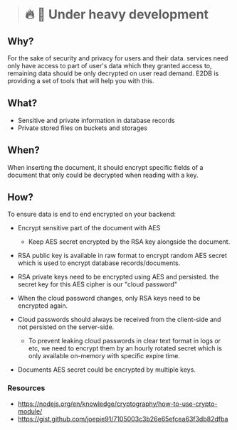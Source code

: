 > # :fire: :hammer: Under heavy development

## Why?

For the sake of security and privacy for users and their data. services need only have access to part of user's data which they granted access to, remaining data should be only decrypted on user read demand. E2DB is providing a set of tools that
will help you with this.

## What?

- Sensitive and private information in database records
- Private stored files on buckets and storages

## When?

When inserting the document, it should encrypt specific fields of a document that only could be decrypted when reading with a key.

## How?

To ensure data is end to end encrypted on your backend:

- Encrypt sensitive part of the document with AES

  - Keep AES secret encrypted by the RSA key alongside the document.

- RSA public key is available in raw format to encrypt random AES secret which is used to encrypt database records/documents.
- RSA private keys need to be encrypted using AES and persisted. the
  secret key for this AES cipher is our "cloud password"

- When the cloud password changes, only RSA keys need to be encrypted again.

- Cloud passwords should always be received from the client-side and not persisted on the server-side.

  - To prevent leaking cloud passwords in clear text format in logs or etc, we need to encrypt them by an hourly rotated secret which is only available on-memory with specific expire time.

- Documents AES secret could be encrypted by multiple keys.

### Resources

- https://nodejs.org/en/knowledge/cryptography/how-to-use-crypto-module/
- https://gist.github.com/joepie91/7105003c3b26e65efcea63f3db82dfba
